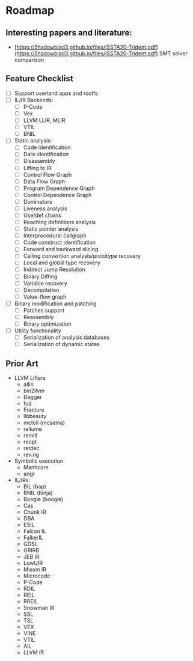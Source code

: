 # Roadmap

## Interesting papers and literature:

* [https://5hadowblad3.github.io/files/ISSTA20-Trident.pdf](https://5hadowblad3.github.io/files/ISSTA20-Trident.pdf) SMT solver comparison

## Feature Checklist

- [ ] Support userland apps and rootfs
- [ ] IL/IR Backends:
  - [ ] P-Code
  - [ ] Vex
  - [ ] LLVM LLIR, MLIR
  - [ ] VTIL
  - [ ] BNIL
- [ ] Static analysis:
  - [ ] Code identification
  - [ ] Data identification
  - [ ] Disassembly
  - [ ] Lifting to IR
  - [ ] Control Flow Graph
  - [ ] Data Flow Graph
  - [ ] Program Dependence Graph
  - [ ] Control Dependence Graph
  - [ ] Dominators
  - [ ] Liveness analysis
  - [ ] Use/def chains
  - [ ] Reaching definitions analysis
  - [ ] Static pointer analysis
  - [ ] Interprocedural callgraph
  - [ ] Code construct identification
  - [ ] Forward and backward slicing
  - [ ] Calling convention analysis/prototype recovery
  - [ ] Local and global type recovery
  - [ ] Indirect Jump Resolution
  - [ ] Binary Diffing
  - [ ] Variable recovery
  - [ ] Decompilation
  - [ ] Value-flow graph
- [ ] Binary modification and patching
  - [ ] Patches support
  - [ ] Reassembly
  - [ ] Binary optimization
- [ ] Utility functionality
  - [ ] Serialization of analysis databases
  - [ ] Serialization of dynamic states

## Prior Art

- LLVM Lifters
  - allin
  - bin2llvm
  - Dagger
  - fcd
  - Fracture
  - libbeauty
  - mctoll (mcsema)
  - rellume
  - remill
  - reopt
  - retdec
  - rev.ng
- Symbolic execution
  - Manticore
  - angr
- IL/IRs:
  - BIL (bap)
  - BNIL (binja)
  - Boogie (boogie)
  - Cas
  - Chunk IR
  - DBA
  - ESIL
  - Falcon IL
  - FalkerIL
  - GDSL
  - GRIRB
  - JEB IR
  - LowUIR
  - Miasm IR
  - Microcode
  - P-Code
  - RDIL
  - REIL
  - RREIL
  - Snowman IR
  - SSL
  - TSL
  - VEX
  - VINE
  - VTIL
  - AIL
  - LLVM IR